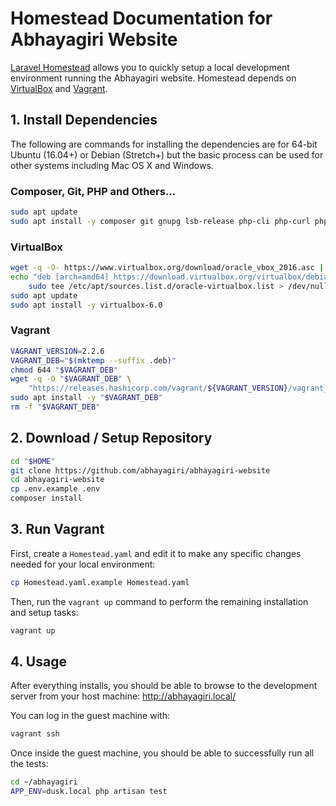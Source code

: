 # Homestead Documentation for Abhayagiri Website

[Laravel Homestead](https://laravel.com/docs/5.8/homestead) allows you to
quickly setup a local development environment running the Abhayagiri website.
Homestead depends on [VirtualBox](https://www.virtualbox.org/) and
[Vagrant](https://www.vagrantup.com/).

## 1. Install Dependencies

The following are commands for installing the dependencies are for 64-bit Ubuntu
(16.04+) or Debian (Stretch+) but the basic process can be used for other
systems including Mac OS X and Windows.

### Composer, Git, PHP and Others...

```sh
sudo apt update
sudo apt install -y composer git gnupg lsb-release php-cli php-curl php-xml php-zip wget
```

### VirtualBox

```sh
wget -q -O- https://www.virtualbox.org/download/oracle_vbox_2016.asc | sudo apt-key add -
echo "deb [arch=amd64] https://download.virtualbox.org/virtualbox/debian $(lsb_release -cs) contrib" | \
    sudo tee /etc/apt/sources.list.d/oracle-virtualbox.list > /dev/null
sudo apt update
sudo apt install -y virtualbox-6.0
```

### Vagrant

```sh
VAGRANT_VERSION=2.2.6
VAGRANT_DEB="$(mktemp --suffix .deb)"
chmod 644 "$VAGRANT_DEB"
wget -q -O "$VAGRANT_DEB" \
    "https://releases.hashicorp.com/vagrant/${VAGRANT_VERSION}/vagrant_${VAGRANT_VERSION}_x86_64.deb"
sudo apt install -y "$VAGRANT_DEB"
rm -f "$VAGRANT_DEB"
```

## 2. Download / Setup Repository

```sh
cd "$HOME"
git clone https://github.com/abhayagiri/abhayagiri-website
cd abhayagiri-website
cp .env.example .env
composer install
```

## 3. Run Vagrant

First, create a `Homestead.yaml` and edit it to make any specific changes needed
for your local environment:

```sh
cp Homestead.yaml.example Homestead.yaml
```

Then, run the `vagrant up` command to perform the remaining installation and setup tasks:

```sh
vagrant up
```

## 4. Usage

After everything installs, you should be able to browse to the development
server from your host machine: http://abhayagiri.local/

You can log in the guest machine with:

```sh
vagrant ssh
```

Once inside the guest machine, you should be able to successfully run all the
tests:

```sh
cd ~/abhayagiri
APP_ENV=dusk.local php artisan test
```
